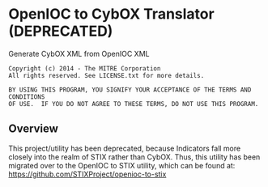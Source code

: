 OpenIOC to CybOX Translator (DEPRECATED)
===========================

Generate CybOX XML from OpenIOC XML

    Copyright (c) 2014 - The MITRE Corporation
    All rights reserved. See LICENSE.txt for more details.

    BY USING THIS PROGRAM, YOU SIGNIFY YOUR ACCEPTANCE OF THE TERMS AND CONDITIONS
    OF USE.  IF YOU DO NOT AGREE TO THESE TERMS, DO NOT USE THIS PROGRAM.

Overview
--------

This project/utility has been deprecated, because Indicators fall more closely 
into the realm of STIX rather than CybOX. Thus, this utility has been migrated
over to the OpenIOC to STIX utility, which can be found at: 
https://github.com/STIXProject/openioc-to-stix
